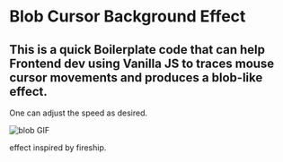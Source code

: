 # Blob Cursor Background Effect

## This is a quick Boilerplate code that can help Frontend dev using Vanilla JS to traces mouse cursor movements and produces a blob-like effect.
One can adjust the speed as desired.

![blob GIF](assets/blob.gif)

effect inspired by fireship.
